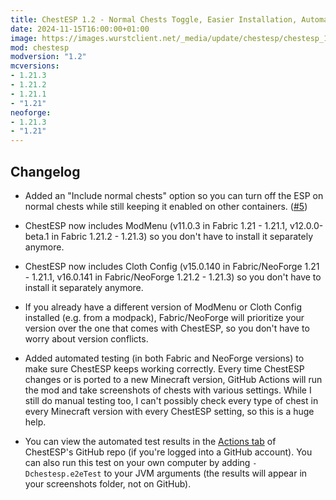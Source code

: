 ```yaml
---
title: ChestESP 1.2 - Normal Chests Toggle, Easier Installation, Automated Testing
date: 2024-11-15T16:00:00+01:00
image: https://images.wurstclient.net/_media/update/chestesp/chestesp_1.2_540p.webp
mod: chestesp
modversion: "1.2"
mcversions:
- 1.21.3
- 1.21.2
- 1.21.1
- "1.21"
neoforge:
- 1.21.3
- "1.21"
---
```

## Changelog

- Added an "Include normal chests" option so you can turn off the ESP on normal chests while still keeping it enabled on other containers. ([#5](https://github.com/Wurst-Imperium/ChestESP/issues/5))

- ChestESP now includes ModMenu (v11.0.3 in Fabric 1.21 - 1.21.1, v12.0.0-beta.1 in Fabric 1.21.2 - 1.21.3) so you don't have to install it separately anymore.

- ChestESP now includes Cloth Config (v15.0.140 in Fabric/NeoForge 1.21 - 1.21.1, v16.0.141 in Fabric/NeoForge 1.21.2 - 1.21.3) so you don't have to install it separately anymore.

- If you already have a different version of ModMenu or Cloth Config installed (e.g. from a modpack), Fabric/NeoForge will prioritize your version over the one that comes with ChestESP, so you don't have to worry about version conflicts.

- Added automated testing (in both Fabric and NeoForge versions) to make sure ChestESP keeps working correctly. Every time ChestESP changes or is ported to a new Minecraft version, GitHub Actions will run the mod and take screenshots of chests with various settings. While I still do manual testing too, I can't possibly check every type of chest in every Minecraft version with every ChestESP setting, so this is a huge help.

- You can view the automated test results in the [Actions tab](https://github.com/Wurst-Imperium/ChestESP/actions) of ChestESP's GitHub repo (if you're logged into a GitHub account). You can also run this test on your own computer by adding `-Dchestesp.e2eTest` to your JVM arguments (the results will appear in your screenshots folder, not on GitHub).
